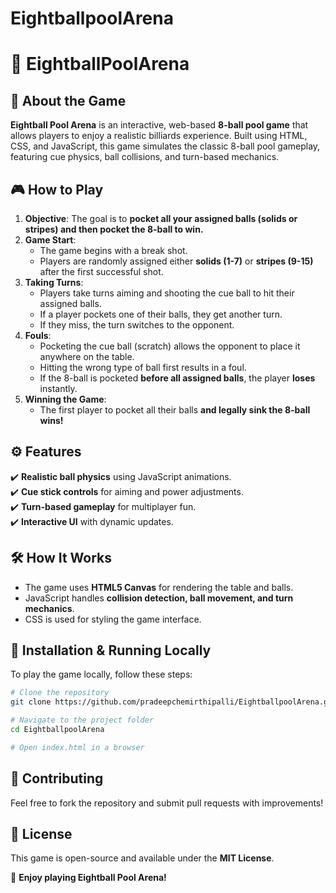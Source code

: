 # EightballpoolArena
# 🎱 EightballPoolArena

## 📖 About the Game
**Eightball Pool Arena** is an interactive, web-based **8-ball pool game** that allows players to enjoy a realistic billiards experience. Built using HTML, CSS, and JavaScript, this game simulates the classic 8-ball pool gameplay, featuring cue physics, ball collisions, and turn-based mechanics.

## 🎮 How to Play
1. **Objective**: The goal is to **pocket all your assigned balls (solids or stripes) and then pocket the 8-ball to win.**
2. **Game Start**:
   - The game begins with a break shot.
   - Players are randomly assigned either **solids (1-7)** or **stripes (9-15)** after the first successful shot.
3. **Taking Turns**:
   - Players take turns aiming and shooting the cue ball to hit their assigned balls.
   - If a player pockets one of their balls, they get another turn.
   - If they miss, the turn switches to the opponent.
4. **Fouls**:
   - Pocketing the cue ball (scratch) allows the opponent to place it anywhere on the table.
   - Hitting the wrong type of ball first results in a foul.
   - If the 8-ball is pocketed **before all assigned balls**, the player **loses** instantly.
5. **Winning the Game**:
   - The first player to pocket all their balls **and legally sink the 8-ball wins!**

## ⚙️ Features
✔️ **Realistic ball physics** using JavaScript animations.  
✔️ **Cue stick controls** for aiming and power adjustments.  
✔️ **Turn-based gameplay** for multiplayer fun.  
✔️ **Interactive UI** with dynamic updates.  

## 🛠️ How It Works
- The game uses **HTML5 Canvas** for rendering the table and balls.
- JavaScript handles **collision detection, ball movement, and turn mechanics**.
- CSS is used for styling the game interface.

## 🚀 Installation & Running Locally
To play the game locally, follow these steps:
```sh
# Clone the repository
git clone https://github.com/pradeepchemirthipalli/EightballpoolArena.git

# Navigate to the project folder
cd EightballpoolArena

# Open index.html in a browser
```

## 🤝 Contributing
Feel free to fork the repository and submit pull requests with improvements!

## 📜 License
This game is open-source and available under the **MIT License**.

🎯 **Enjoy playing Eightball Pool Arena!**

